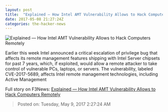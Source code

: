 ```yaml
---
layout: post
title:  "Explained — How Intel AMT Vulnerability Allows to Hack Computers Remotely"
date: 2017-05-08 21:27:24Z
categories: the-hacker-news
---
```


![Explained — How Intel AMT Vulnerability Allows to Hack Computers Remotely](https://4.bp.blogspot.com/-gY2GKssCaPk/WQzKMEdAeLI/AAAAAAAAsfQ/cuUYksBfI8sBI2PBUpeqmenB8SiDG8GgACLcB/s1600/intel-amt-vulnerability-hacking-exploit.png)

Earlier this week Intel announced a critical escalation of privilege bug that affects its remote management features shipping with Intel Server chipsets for past 7 years, which, if exploited, would allow a remote attacker to take control of vulnerable PCs, laptops, or servers. The vulnerability, labeled CVE-2017-5689, affects Intel remote management technologies, including Active Management


Full story on F3News: [Explained — How Intel AMT Vulnerability Allows to Hack Computers Remotely](http://www.f3nws.com/n/keAe2F)

> Posted on: Tuesday, May 9, 2017 2:27:24 AM
